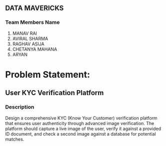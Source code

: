 ## DATA MAVERICKS

### Team Members Name
1. MANAV RAI
2. AVIRAL SHARMA
3. RAGHAV ASIJA
4. CHETANYA MAHANA
5. ARYAN



# Problem Statement:
## User KYC Verification Platform
### Description
Design a comprehensive KYC (Know Your Customer) verification platform that ensures user authenticity through advanced image verification. The platform should capture a live image of the user, verify it against a provided ID document, and check a second image against a database for potential matches.

